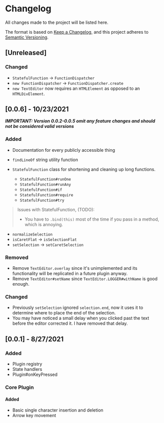 # Changelog

All changes made to the project will be listed here.

The format is based on [Keep a Changelog](https://keepachangelog.com/en/1.0.0/),
and this project adheres to [Semantic Versioning](https://semver.org/spec/v2.0.0.html).

## [Unreleased]

<!-- >:spider_web: -->

### Changed

- `StatefulFunction` -> `FunctionDispatcher`
- `new FunctionDispatcher` -> `FunctionDispatcher.create`
- `new TextEditor` now requires an `HTMLElement` as opposed to an `HTMLDivElement`.

## [0.0.6] - 10/23/2021

**_IMPORTANT: Version 0.0.2-0.0.5 omit any feature changes and should not be considered valid versions_**

### Added

- Documentation for every publicly accessible thing
- `findLineOf` string utility function
- `StatefulFunction` class for shortening and cleaning up long functions.

  - `StatefulFunction#runOne`
  - `StatefulFunction#runAny`
  - `StatefulFunction#if`
  - `StatefulFunction#require`
  - `StatefulFunction#try`

> Issues with StatefulFunction, (TODO):
>
> - You have to `.bind(this)` most of the time if you
>   pass in a method, which is annoying.

- `normalizeSelection`
- `isCaretFlat` -> `isSelectionFlat`
- `setSelection` -> `setCaretSelection`

### Removed

- Remove `TextEditor.overlay` since it's unimplemented and
  its functionality will be replicated in a future plugin anyway.
- Remove `TextEditor#setName` since `TextEditor.LOGGER#withName` is good enough.

### Changed

- Previously `setSelection` ignored `selection.end`, now it uses it to determine
  where to place the end of the selection.
- You may have noticed a small delay when you clicked past the text before the editor
  corrected it. I have removed that delay.

## [0.0.1] - 8/27/2021

### Added

- Plugin registry
- State handlers
- Plugin#onKeyPressed

### Core Plugin

#### Added

- Basic single character insertion and deletion
- Arrow key movement
